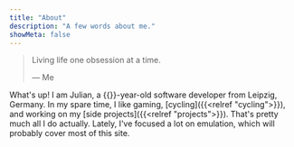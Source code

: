 ```yaml
---
title: "About"
description: "A few words about me."
showMeta: false
---
```

> Living life one obsession at a time.
>
> &mdash; Me

What's up! I am Julian, a {{<age>}}-year-old software developer from Leipzig, Germany. In my spare time, I like gaming, [cycling]({{<relref "cycling">}}), and working on my [side projects]({{<relref "projects">}}). That's pretty much all I do actually. Lately, I've focused a lot on emulation, which will probably cover most of this site.
